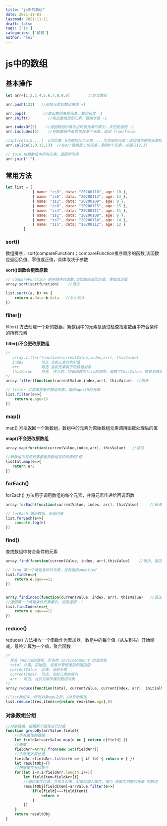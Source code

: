 ```yaml
---
title: "js中的数组"
date: 2021-11-01
lastmod: 2021-11-11
draft: false
tags: ['js']
categories: ["前端"]
author: "lei"
---
```


# js中的数组

## 基本操作

```js
let arr=[1,2,3,4,5,6,7,8,9,0]        //定义数组

arr.push(123)   //追加元素到数组末尾 +1

arr.pop()        //取出数组末尾元素，数组长度 -1
arr.shift()        //取出数组首部元素，数组长度 -1

arr.indexOf(5)    //返回数组中首次出现该元素的索引，未匹配返回 -1
arr.includes(3)    //判断数组中是否包含某个元素，返回 true/false

//splice(a,b,...)  a为位置，b为删除几个元素，...为添加的元素；返回值为删除元素构成的数组
arr.splice(1,0,12,13)  //在arr数组第二位元素，删除0个元素，并插入12,13

// join 拼接数组中所有元素，返回字符串
arr.join(".")
```

## 常用方法

```js
let list = [
            { name: "zs3", data: "20200110", age: 10 },
            { name: "zs6", data: "20200113", age: 13 },
            { name: "zs2", data: "20200109", age: 9 },
            { name: "zs8", data: "20200115", age: 15 },
            { name: "zs4", data: "20200111", age: 11 },
            { name: "zs1", data: "20200108", age: 8 },
            { name: "zs7", data: "20200114", age: 14 },
            { name: "zs5", data: "20200112", age: 12 }
        ]
```

### sort()

数组排序，sort(compareFunction)；compareFunction排序顺序的函数,该函数应返回负值、零值或正值，具体取决于参数

**sort()函数会更改原数**

```js
// compareFunction 排序顺序的函数,该函数应返回负值、零值或正值
array.sort(sortfunction)    //语法

list.sort((a, b) => {
    return a.data-b.data   //从小到大
})
```

### filter()

filter() 方法创建一个新的数组，新数组中的元素是通过检查指定数组中符合条件的所有元素

**filter()不会更改原数组**

```js
/* 
   array.filter(function(currentValue,index,arr), thisValue)
   index		可选 当前元素的索引值
   arr			可选 当前元素属于的数组对象
   thisValue	可选  传入时，回调函数内this的指向，省略了thisValue，或者无效值，那么回调函数的 this 为全局对象
*/
array.filter(function(currentValue,index,arr), thisValue)  //语法

// filter 过滤满足条件数组元素，返回age<15的元素
list.filter(e=>{
    return e.age<15
})
```

### map()

map() 方法返回一个新数组，数组中的元素为原始数组元素调用函数处理后的值

**map()不会更改原数组**

```js
array.map(function(currentValue,index,arr), thisValue)   //语法

//新数组中每项元素都是原数组每项元素的2倍
listInt.map(e=>{
   return e*2
})
```

### forEach()

forEach() 方法用于调用数组的每个元素，并将元素传递给回调函数

```js
array.forEach(function(currentValue, index, arr), thisValue)     //语法

// forEach 遍历数组，无返回值
list.forEach(e=>{
    console.log(e)
})
```

### find()

查找数组中符合条件的元素



```js
array.find(function(currentValue, index, arr),thisValue)    //语法，返回首次匹配到的元素

// find 第一个满足条件的元素，没有返回undefind
list.find(e=>{
    return e.age===12
})


array.findIndex(function(currentValue, index, arr), thisValue)   //语法，返回首次匹配到元素的索引
//返回第一个满足条件元素索引，没有返回 -1
list.findIndex(e=>{
    return e.age===12
})
```

### reduce()

reduce() 方法接收一个函数作为累加器，数组中的每个值（从左到右）开始缩减，最终计算为一个值，聚合函数

```js
/*
  聚合 reduce的使用，所有的 invoiceAmount 的值求和
  total	必需。初始值, 或者计算结束后的返回值
  currentValue	必需。当前元素
  currentIndex	可选。当前元素的索引
  arr	可选。当前元素所属的数组对象
*/
array.reduce(function(total, currentValue, currentIndex, arr), initialValue)    //语法

//list数组中，所有对象age之和，从0开始累加
list.reduce((res,item)=>{return res+item.age},0)
```

### 对象数组分组

```js
//对象数组，根据某个属性进行分组
function groupBy(arrValue,field){
    //所有属性的数组
    let fieldArr=arrValue.map(e => { return e[field] })
    //去重
    fieldArr=Array.from(new Set(fieldArr))
    //去除无效属性值
    fieldArr=fieldArr.filter(e => { if (e) { return e } })
    let resultObj={}
    //根据属性分组聚合
    for(let i=0;i<fieldArr.length;i++){
        let fieldItem=fieldArr[i]
        //通过属性过滤，并写入对象，对象的键为属性，值为 该属性相等的元素 的数组
        resultObj[fieldItem]=arrValue.filter(e=>{
            if(e[field]===fieldItem){
                return e
            }
        })
    }
    return resultObj
}
```

